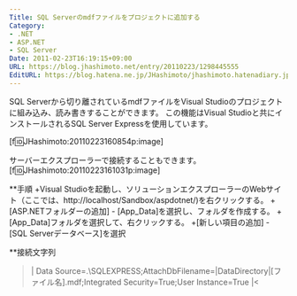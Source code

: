 ```yaml
---
Title: SQL Serverのmdfファイルをプロジェクトに追加する
Category:
- .NET
- ASP.NET
- SQL Server
Date: 2011-02-23T16:19:15+09:00
URL: https://blog.jhashimoto.net/entry/20110223/1298445555
EditURL: https://blog.hatena.ne.jp/JHashimoto/jhashimoto.hatenadiary.jp/atom/entry/12921228815717258094
---
```


SQL Serverから切り離されているmdfファイルをVisual Studioのプロジェクトに組み込み、読み書きすることができます。
この機能はVisual Studioと共にインストールされるSQL Server Expressを使用しています。

[f:id:JHashimoto:20110223160854p:image]

サーバーエクスプローラーで接続することもできます。
[f:id:JHashimoto:20110223161031p:image]

**手順
+Visual Studioを起動し、ソリューションエクスプローラーのWebサイト（ここでは、http://localhost/Sandbox/aspdotnet/)を右クリックする。
+[ASP.NETフォルダーの追加] - [App_Data]を選択し、フォルダを作成する。
+[App_Data]フォルダを選択して、右クリックする。
+[新しい項目の追加] - [SQL Serverデータベース]を選択

**接続文字列
>|
Data Source=.\SQLEXPRESS;AttachDbFilename=|DataDirectory|\[ファイル名].mdf;Integrated Security=True;User Instance=True
|<

